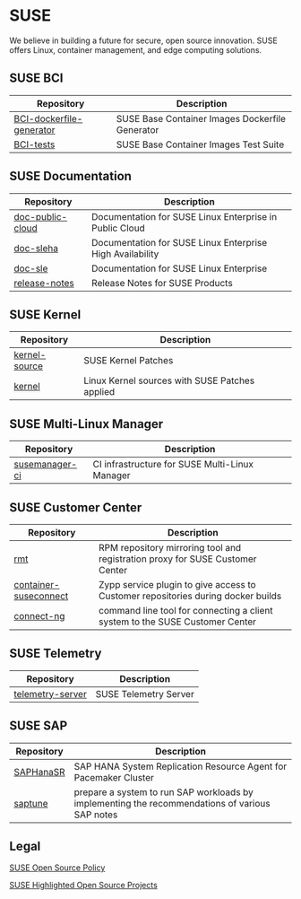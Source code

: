 # SUSE

We believe in building a future for secure, open source innovation.
SUSE offers Linux, container management, and edge computing solutions.

## SUSE BCI

|Repository|Description|
|--|--|
|[BCI-dockerfile-generator](https://github.com/SUSE/BCI-dockerfile-generator)|SUSE Base Container Images Dockerfile Generator|
|[BCI-tests](https://github.com/SUSE/BCI-tests)|SUSE Base Container Images Test Suite|


## SUSE Documentation

|Repository|Description|
|--|--|
|[doc-public-cloud](https://github.com/SUSE/doc-public-cloud)|Documentation for SUSE Linux Enterprise in Public Cloud|
|[doc-sleha](https://github.com/SUSE/doc-sleha)|Documentation for SUSE Linux Enterprise High Availability|
|[doc-sle](https://github.com/SUSE/doc-sle)|Documentation for SUSE Linux Enterprise|
|[release-notes](https://github.com/SUSE/release-notes)|Release Notes for SUSE Products|


## SUSE Kernel

|Repository|Description|
|--|--|
|[kernel-source](https://github.com/SUSE/kernel-source)|SUSE Kernel Patches
|[kernel](https://github.com/SUSE/kernel)|Linux Kernel sources with SUSE Patches applied


## SUSE Multi-Linux Manager

|Repository|Description|
|--|--|
|[susemanager-ci](https://github.com/SUSE/susemanager-ci)|CI infrastructure for SUSE Multi-Linux Manager|


## SUSE Customer Center

|Repository|Description|
|--|--|
|[rmt](https://github.com/SUSE/rmt)|RPM repository mirroring tool and registration proxy for SUSE Customer Center|
|[container-suseconnect](https://github.com/SUSE/container-suseconnect)|Zypp service plugin to give access to Customer repositories during docker builds|
|[connect-ng](https://github.com/SUSE/connect-ng)|command line tool for connecting a client system to the SUSE Customer Center|


## SUSE Telemetry

|Repository|Description|
|--|--|
|[telemetry-server](https://github.com/SUSE/telemetry-server)|SUSE Telemetry Server|


## SUSE SAP

|Repository|Description|
|--|--|
|[SAPHanaSR](https://github.com/SUSE/SAPHanaSR)|SAP HANA System Replication Resource Agent for Pacemaker Cluster|
|[saptune](https://github.com/SUSE/saptune)|prepare a system to run SAP workloads by implementing the recommendations of various SAP notes|


## Legal

[SUSE Open Source Policy](https://opensource.suse.com/legal/policy)

[SUSE Highlighted Open Source Projects](https://opensource.suse.com/)

